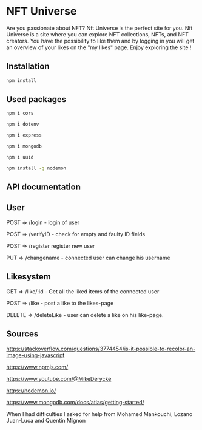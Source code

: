 # NFT Universe
Are you passionate about NFT?  Nft Universe is the perfect site for you.
Nft Universe is a site where you can explore NFT collections, NFTs, and NFT creators. You have the possibility to like them and by logging in you will get an overview of your likes on the "my likes" page. Enjoy exploring the site !

## Installation

```bash
npm install
```
## Used packages

```bash
npm i cors
```
```bash
npm i dotenv
```
```bash
npm i express
```
```bash
npm i mongodb
```
```bash
npm i uuid
```
```bash
npm install -g nodemon
```

## API documentation

## User
POST => /login - login of user 

POST => /verifyID - check for empty and faulty ID fields

POST => /register register new user 

PUT => /changename - connected user can change his username

## Likesystem
GET => /like/:id - Get all the liked items of the connected user

POST => /like - post a like to the likes-page

DELETE => /deleteLike - user can delete a like on his like-page.

## Sources

https://stackoverflow.com/questions/3774454/is-it-possible-to-recolor-an-image-using-javascript

https://www.npmjs.com/

https://www.youtube.com/@MikeDerycke

https://nodemon.io/

https://www.mongodb.com/docs/atlas/getting-started/

When I had difficulties I asked for help from Mohamed Mankouchi, Lozano Juan-Luca and Quentin Mignon